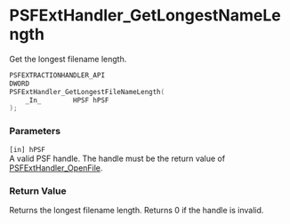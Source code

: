 # PSFExtHandler_GetLongestNameLength
Get the longest filename length.
````c
PSFEXTRACTIONHANDLER_API
DWORD
PSFExtHandler_GetLongestFileNameLength(
    _In_        HPSF hPSF
);
````
### Parameters
`[in] hPSF`  
A valid PSF handle. The handle must be the return value of [PSFExtHandler_OpenFile](PSFExtHandler_OpenFile_en.md).  
### Return Value  
Returns the longest filename length. Returns 0 if the handle is invalid.

